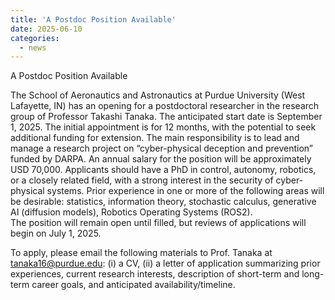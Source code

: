 ```yaml
---
title: 'A Postdoc Position Available'
date: 2025-06-10
categories:
  - news
---
```


A Postdoc Position Available

The School of Aeronautics and Astronautics at Purdue University (West Lafayette, IN) has an opening for a postdoctoral researcher in the research group of Professor Takashi Tanaka. 
The anticipated start date is September 1, 2025. The initial appointment is for 12 months, with the potential to seek additional funding for extension. 
The main responsibility is to lead and manage a research project on “cyber-physical deception and prevention” funded by DARPA. An annual salary for the position will be approximately USD 70,000.
Applicants should have a PhD in control, autonomy, robotics, or a closely related field, with a strong interest in the security of cyber-physical systems. 
Prior experience in one or more of the following areas will be desirable: statistics, information theory, stochastic calculus, generative AI (diffusion models), Robotics Operating Systems (ROS2).   
The position will remain open until filled, but reviews of applications will begin on July 1, 2025. 

To apply, please email the following materials to Prof. Tanaka at tanaka16@purdue.edu: (i) a CV, (ii) a letter of application summarizing prior experiences, current research interests, description of short-term and long-term career goals, and anticipated availability/timeline.
